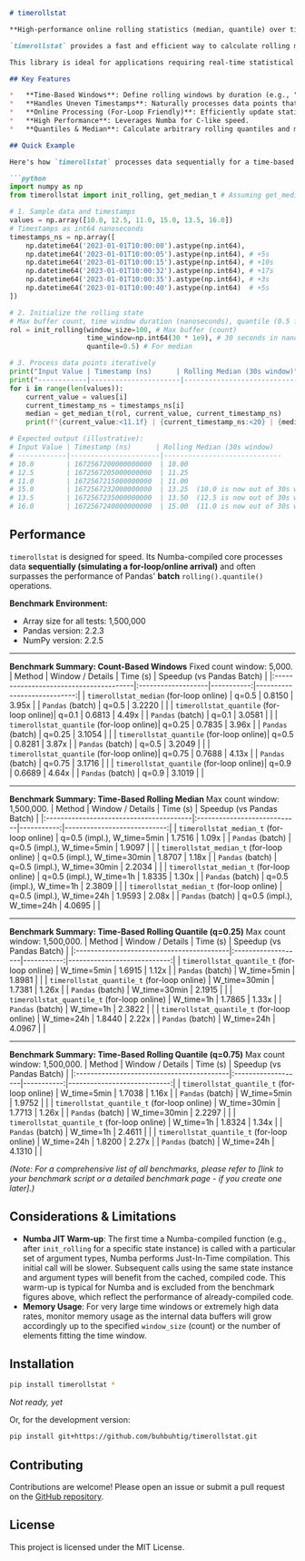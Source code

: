 ```markdown
# timerollstat

**High-performance online rolling statistics (median, quantile) over time-based windows, powered by Numba.**

`timerollstat` provides a fast and efficient way to calculate rolling medians and quantiles on streaming data. It excels with **unevenly spaced time intervals**, where the rolling window is defined by a time duration (e.g., "last 5 minutes"), not just a fixed number of preceding samples. Data is processed **sequentially in a for-loop (online)**, and thanks to Numba's JIT compilation, it achieves significant speedups, often outperforming batch processing libraries like Pandas for this online processing pattern.

This library is ideal for applications requiring real-time statistical analysis of time-series data, such as financial data streams, sensor readings, or any scenario where new data points arrive sequentially and you need to maintain up-to-date rolling statistics over a look-back time period.

## Key Features

*   **Time-Based Windows**: Define rolling windows by duration (e.g., "last 5 minutes", "last 24 hours").
*   **Handles Uneven Timestamps**: Naturally processes data points that do not arrive at regular intervals.
*   **Online Processing (For-Loop Friendly)**: Efficiently update statistics as new data points arrive one by one, perfect for iterative processing.
*   **High Performance**: Leverages Numba for C-like speed.
*   **Quantiles & Median**: Calculate arbitrary rolling quantiles and medians using efficient heap-based structures.

## Quick Example

Here's how `timerollstat` processes data sequentially for a time-based rolling median:

```python
import numpy as np
from timerollstat import init_rolling, get_median_t # Assuming get_median_t handles time

# 1. Sample data and timestamps
values = np.array([10.0, 12.5, 11.0, 15.0, 13.5, 16.0])
# Timestamps as int64 nanoseconds
timestamps_ns = np.array([
    np.datetime64('2023-01-01T10:00:00').astype(np.int64),
    np.datetime64('2023-01-01T10:00:05').astype(np.int64), # +5s
    np.datetime64('2023-01-01T10:00:15').astype(np.int64), # +10s
    np.datetime64('2023-01-01T10:00:32').astype(np.int64), # +17s
    np.datetime64('2023-01-01T10:00:35').astype(np.int64), # +3s
    np.datetime64('2023-01-01T10:00:40').astype(np.int64)  # +5s
])

# 2. Initialize the rolling state
# Max buffer count, time window duration (nanoseconds), quantile (0.5 for median)
rol = init_rolling(window_size=100, # Max buffer (count)
                   time_window=np.int64(30 * 1e9), # 30 seconds in nanoseconds
                   quantile=0.5) # For median

# 3. Process data points iteratively
print("Input Value | Timestamp (ns)      | Rolling Median (30s window)")
print("------------|----------------------|-----------------------------")
for i in range(len(values)):
    current_value = values[i]
    current_timestamp_ns = timestamps_ns[i]
    median = get_median_t(rol, current_value, current_timestamp_ns)
    print(f"{current_value:<11.1f} | {current_timestamp_ns:<20} | {median:.2f}")

# Expected output (illustrative):
# Input Value | Timestamp (ns)      | Rolling Median (30s window)
# ------------|----------------------|-----------------------------
# 10.0        | 1672567200000000000  | 10.00
# 12.5        | 1672567205000000000  | 11.25
# 11.0        | 1672567215000000000  | 11.00
# 15.0        | 1672567232000000000  | 13.25  (10.0 is now out of 30s window)
# 13.5        | 1672567235000000000  | 13.50  (12.5 is now out of 30s window)
# 16.0        | 1672567240000000000  | 15.00  (11.0 is now out of 30s window)
```

## Performance

`timerollstat` is designed for speed. Its Numba-compiled core processes data **sequentially (simulating a for-loop/online arrival)** and often surpasses the performance of Pandas' **batch** `rolling().quantile()` operations.

**Benchmark Environment:**
*   Array size for all tests: 1,500,000
*   Pandas version: 2.2.3
*   NumPy version: 2.2.5

---

**Benchmark Summary: Count-Based Windows**
Fixed count window: 5,000.
| Method                                 | Window / Details   |   Time (s) |   Speedup (vs Pandas Batch) |
|:---------------------------------------|:-------------------|-----------:|----------------------------:|
| `timerollstat_median` (for-loop online)  | q=0.5              |     0.8150 |                       3.95x |
| `Pandas` (batch)                       | q=0.5              |     3.2220 |                             |
| `timerollstat_quantile` (for-loop online)| q=0.1              |     0.6813 |                       4.49x |
| `Pandas` (batch)                       | q=0.1              |     3.0581 |                             |
| `timerollstat_quantile` (for-loop online)| q=0.25             |     0.7835 |                       3.96x |
| `Pandas` (batch)                       | q=0.25             |     3.1054 |                             |
| `timerollstat_quantile` (for-loop online)| q=0.5              |     0.8281 |                       3.87x |
| `Pandas` (batch)                       | q=0.5              |     3.2049 |                             |
| `timerollstat_quantile` (for-loop online)| q=0.75             |     0.7688 |                       4.13x |
| `Pandas` (batch)                       | q=0.75             |     3.1716 |                             |
| `timerollstat_quantile` (for-loop online)| q=0.9              |     0.6689 |                       4.64x |
| `Pandas` (batch)                       | q=0.9              |     3.1019 |                             |

---

**Benchmark Summary: Time-Based Rolling Median**
Max count window: 1,500,000.
| Method                                  | Window / Details            |   Time (s) |   Speedup (vs Pandas Batch) |
|:----------------------------------------|:----------------------------|-----------:|----------------------------:|
| `timerollstat_median_t` (for-loop online) | q=0.5 (impl.), W_time=5min  |     1.7516 |                       1.09x |
| `Pandas` (batch)                        | q=0.5 (impl.), W_time=5min  |     1.9097 |                             |
| `timerollstat_median_t` (for-loop online) | q=0.5 (impl.), W_time=30min |     1.8707 |                       1.18x |
| `Pandas` (batch)                        | q=0.5 (impl.), W_time=30min |     2.2034 |                             |
| `timerollstat_median_t` (for-loop online) | q=0.5 (impl.), W_time=1h    |     1.8335 |                       1.30x |
| `Pandas` (batch)                        | q=0.5 (impl.), W_time=1h    |     2.3809 |                             |
| `timerollstat_median_t` (for-loop online) | q=0.5 (impl.), W_time=24h   |     1.9593 |                       2.08x |
| `Pandas` (batch)                        | q=0.5 (impl.), W_time=24h   |     4.0695 |                             |

---

**Benchmark Summary: Time-Based Rolling Quantile (q=0.25)**
Max count window: 1,500,000.
| Method                                    | Window / Details   |   Time (s) |   Speedup (vs Pandas Batch) |
|:------------------------------------------|:-------------------|-----------:|----------------------------:|
| `timerollstat_quantile_t` (for-loop online) | W_time=5min        |     1.6915 |                       1.12x |
| `Pandas` (batch)                          | W_time=5min        |     1.8981 |                             |
| `timerollstat_quantile_t` (for-loop online) | W_time=30min       |     1.7381 |                       1.26x |
| `Pandas` (batch)                          | W_time=30min       |     2.1915 |                             |
| `timerollstat_quantile_t` (for-loop online) | W_time=1h          |     1.7865 |                       1.33x |
| `Pandas` (batch)                          | W_time=1h          |     2.3822 |                             |
| `timerollstat_quantile_t` (for-loop online) | W_time=24h         |     1.8440 |                       2.22x |
| `Pandas` (batch)                          | W_time=24h         |     4.0967 |                             |

---

**Benchmark Summary: Time-Based Rolling Quantile (q=0.75)**
Max count window: 1,500,000.
| Method                                    | Window / Details   |   Time (s) |   Speedup (vs Pandas Batch) |
|:------------------------------------------|:-------------------|-----------:|----------------------------:|
| `timerollstat_quantile_t` (for-loop online) | W_time=5min        |     1.7038 |                       1.16x |
| `Pandas` (batch)                          | W_time=5min        |     1.9752 |                             |
| `timerollstat_quantile_t` (for-loop online) | W_time=30min       |     1.7713 |                       1.26x |
| `Pandas` (batch)                          | W_time=30min       |     2.2297 |                             |
| `timerollstat_quantile_t` (for-loop online) | W_time=1h          |     1.8324 |                       1.34x |
| `Pandas` (batch)                          | W_time=1h          |     2.4611 |                             |
| `timerollstat_quantile_t` (for-loop online) | W_time=24h         |     1.8200 |                       2.27x |
| `Pandas` (batch)                          | W_time=24h         |     4.1310 |                             |

*(Note: For a comprehensive list of all benchmarks, please refer to [link to your benchmark script or a detailed benchmark page - if you create one later].)*


## Considerations & Limitations

*   **Numba JIT Warm-up**: The first time a Numba-compiled function (e.g., after `init_rolling` for a specific state instance) is called with a particular set of argument types, Numba performs Just-In-Time compilation. This initial call will be slower. Subsequent calls using the same state instance and argument types will benefit from the cached, compiled code. This warm-up is typical for Numba and is excluded from the benchmark figures above, which reflect the performance of already-compiled code.
*   **Memory Usage**: For very large time windows or extremely high data rates, monitor memory usage as the internal data buffers will grow accordingly up to the specified `window_size` (count) or the number of elements fitting the time window.

## Installation

```bash
pip install timerollstat *
```
*Not ready, yet*

Or, for the development version:
```bash
pip install git+https://github.com/buhbuhtig/timerollstat.git
```

## Contributing
Contributions are welcome! Please open an issue or submit a pull request on the [GitHub repository](https://github.com/buhbuhtig/timerollstat).

## License
This project is licensed under the MIT License.
```